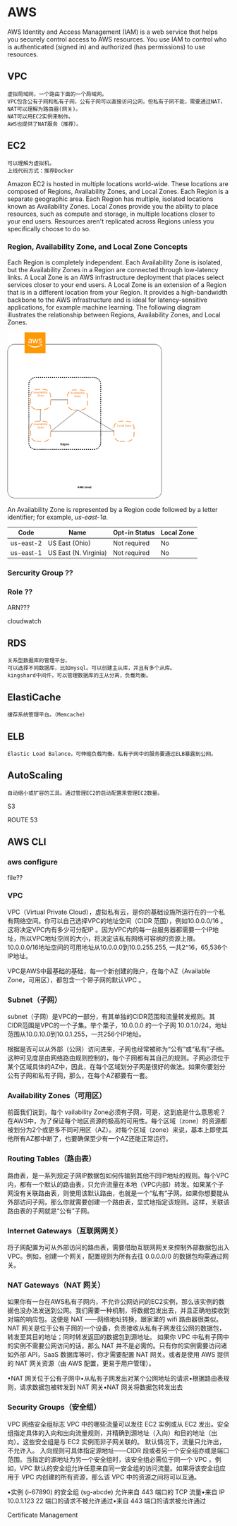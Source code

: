 # AWS

AWS Identity and Access Management (IAM) is a web service that helps you securely control access to AWS resources. You use IAM to control who is authenticated (signed in) and authorized (has permissions) to use resources.

## VPC
    虚拟局域网，一个路由下面的一个局域网。
    VPC包含公有子网和私有子网，公有子网可以直接访问公网，但私有子网不能，需要通过NAT，NAT可以理解为路由器(网关)。
    NAT可以用EC2实例来制作。
    AWS也提供了NAT服务（推荐）。

## EC2
    可以理解为虚拟机。
    上线代码方式：推荐Docker

Amazon EC2 is hosted in multiple locations world-wide. These locations are composed of Regions, Availability Zones, and Local Zones. Each Region is a separate geographic area. Each Region has multiple, isolated locations known as Availability Zones. Local Zones provide you the ability to place resources, such as compute and storage, in multiple locations closer to your end users. Resources aren't replicated across Regions unless you specifically choose to do so.

### Region, Availability Zone, and Local Zone Concepts
Each Region is completely independent. Each Availability Zone is isolated, but the Availability Zones in a Region are connected through low-latency links. A Local Zone is an AWS infrastructure deployment that places select services closer to your end users. A Local Zone is an extension of a Region that is in a different location from your Region. It provides a high-bandwidth backbone to the AWS infrastructure and is ideal for latency-sensitive applications, for example machine learning. The following diagram illustrates the relationship between Regions, Availability Zones, and Local Zones.

![Region](./img/aws_regions.png)

An Availability Zone is represented by a Region code followed by a letter identifier; for example, _us-east-1a_.

| Code |   Name  |  Opt-in Status | Local Zone |
| ---- | ------- | -------------- | ---------- |
| us-east-2 | US East (Ohio) | Not required | No |
| us-east-1 | US East (N. Virginia) | Not required | No |


### Sercurity Group ??

### Role ??

ARN???

cloudwatch



## RDS
    关系型数据库的管理平台。
    可以选择不同数据库，比如mysql。可以创建主从库，并且有多个从库。
    kingshard中间件，可以管理数据库的主从分离，负载均衡。

## ElastiCache
    缓存系统管理平台。（Memcache）

## ELB
    Elastic Load Balance，可伸缩负载均衡。私有子网中的服务要通过ELB暴露到公网。

## AutoScaling
    自动缩小或扩容的工具。通过管理EC2的启动配置来管理EC2数量。

S3

ROUTE 53

## AWS CLI

### aws configure

file??





### VPC
VPC（Virtual Private Cloud），虚拟私有云，是你的基础设施所运行在的一个私有网络空间。你可以自己选择VPC的地址空间（CIDR 范围），例如10.0.0.0/16  。这将决定VPC内有多少可分配IP 。因为VPC内的每一台服务器都需要一个IP地址，所以VPC地址空间的大小，将决定该私有网络可容纳的资源上限。 10.0.0.0/16地址空间的可用地址从10.0.0.0到10.0.255.255, 一共2^16，65,536个IP地址。

VPC是AWS中最基础的基础，每一个新创建的账户，在每个AZ（Available Zone，可用区），都包含一个带子网的默认VPC 。

### Subnet（子网）
subnet（子网）是VPC的一部分，有其单独的CIDR范围和流量转发规则。其CIDR范围是VPC的一个子集。举个栗子，10.0.0.0 的一个子网 10.0.1.0/24，地址范围从10.0.10.0到10.0.1.255，一共256个IP地址。

根据是否可以从外部（公网）访问进来，子网也经常被称为“公有”或“私有”子络。这种可见度是由网络路由规则控制的，每个子网都有其自己的规则。子网必须位于某个区域具体的AZ中，因此，在每个区域划分子网是很好的做法。如果你要划分公有子网和私有子网，那么，在每个AZ都要有一套。

### Availability Zones（可用区）
前面我们说到，每个 vailability Zone必须有子网，可是，这到底是什么意思呢？在AWS中，为了保证每个地区资源的极高的可用性。每个区域（zone）的资源都被划分为2个或更多不同可用区（AZ）。对每个区域（zone）来说，基本上即使其他所有AZ都中断了，也要确保至少有一个AZ还能正常运行。

### Routing Tables（路由表）
路由表，是一系列规定子网IP数据包如何传输到其他不同IP地址的规则。每个VPC内，都有一个默认的路由表，只允许流量在本地（VPC内部）转发。如果某个子网没有关联路由表，则使用该默认路由，也就是一个“私有”子网。如果你想要能从外部访问子网，那么你就需要创建一个路由表，显式地指定该规则。这样，关联该路由表的子网就是“公有”子网。

### Internet Gateways（互联网网关）
将子网配置为可从外部访问的路由表，需要借助互联网网关来控制外部数据包出入VPC。例如，创建一个网关，配置规则为所有去往 0.0.0.0/0 的数据包均需通过网关。

### NAT Gateways（NAT 网关）
如果你有一台在AWS私有子网内，不允许公网访问的EC2实例，那么该实例的数据也没办法发送到公网。我们需要一种机制，将数据包发出去，并且正确地接收到对端的响应包。这便是 NAT ——网络地址转换，跟家里的 wifi 路由器很类似。
NAT 网关是位于公有子网的一个设备，负责接收从私有子网发往公网的数据包，转发至其目的地址；同时转发返回的数据包到源地址。
如果你 VPC 中私有子网中的实例不需要公网访问的话，那么 NAT 并不是必需的。只有你的实例需要访问诸如外部 API，SaaS 数据库等时，你才需要配置 NAT 网关。或者是使用 AWS 提供的 NAT 网关资源（由 AWS 配置，更易于用户管理）。


•NAT 网关位于公有子网中•从私有子网发出对某个公网地址的请求•根据路由表规则，请求数据包被转发到 NAT 网关•NAT 网关将数据包转发出去

### Security Groups（安全组）
VPC 网络安全组标志 VPC 中的哪些流量可以发往 EC2 实例或从 EC2 发出。安全组指定具体的入向和出向流量规则，并精确到源地址（入向）和目的地址（出向）。这些安全组是与 EC2 实例而非子网关联的。
默认情况下，流量只允许出，不允许入。
入向规则可具体指定源地址——CIDR 段或者另一个安全组亦或是端口范围。当指定的源地址为另一个安全组时，该安全组必需位于同一个 VPC 。例如，VPC 默认的安全组允许任意来自同一安全组的访问流量。如果将该安全组应用于 VPC 内创建的所有资源，那么该 VPC 中的资源之间将可以互通。


•实例 (i-67890) 的安全组 (sg-abcde) 允许来自 443 端口的 TCP 流量•来自 IP 10.0.1.123 22 端口的请求不被允许通过•来自 443 端口的请求被允许通过



Certificate Management